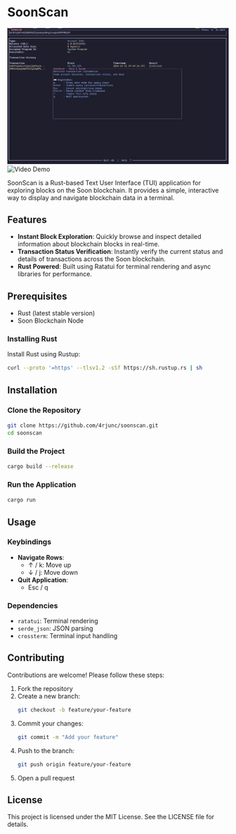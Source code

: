 # SoonScan

![ss](./assets/ss.png)
![Video Demo]("https://youtu.be/qGA1Ti94bM8")

SoonScan is a Rust-based Text User Interface (TUI) application for exploring blocks on the Soon blockchain. It provides a simple, interactive way to display and navigate blockchain data in a terminal.

## Features

- **Instant Block Exploration**: Quickly browse and inspect detailed information about blockchain blocks in real-time.
- **Transaction Status Verification**: Instantly verify the current status and details of transactions across the Soon blockchain.
- **Rust Powered**: Built using Ratatui for terminal rendering and async libraries for performance.

## Prerequisites

- Rust (latest stable version)
- Soon Blockchain Node

### Installing Rust

Install Rust using Rustup:

```bash
curl --proto '=https' --tlsv1.2 -sSf https://sh.rustup.rs | sh
```

## Installation

### Clone the Repository

```bash
git clone https://github.com/4rjunc/soonscan.git
cd soonscan
```

### Build the Project

```bash
cargo build --release
```

### Run the Application

```bash
cargo run
```

## Usage

### Keybindings

- **Navigate Rows**:
  - ↑ / k: Move up
  - ↓ / j: Move down
- **Quit Application**:
  - Esc / q

### Dependencies

- `ratatui`: Terminal rendering
- `serde_json`: JSON parsing
- `crossterm`: Terminal input handling

## Contributing

Contributions are welcome! Please follow these steps:

1. Fork the repository
2. Create a new branch:
   ```bash
   git checkout -b feature/your-feature
   ```
3. Commit your changes:
   ```bash
   git commit -m "Add your feature"
   ```
4. Push to the branch:
   ```bash
   git push origin feature/your-feature
   ```
5. Open a pull request

## License

This project is licensed under the MIT License. See the LICENSE file for details.
